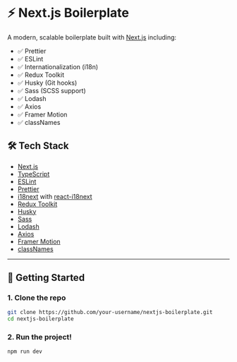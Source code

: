 # ⚡ Next.js Boilerplate

A modern, scalable boilerplate built with [Next.js](https://nextjs.org/) including:

- ✅ Prettier
- ✅ ESLint
- ✅ Internationalization (i18n)
- ✅ Redux Toolkit
- ✅ Husky (Git hooks)
- ✅ Sass (SCSS support)
- ✅ Lodash
- ✅ Axios
- ✅ Framer Motion
- ✅ classNames

## 🛠️ Tech Stack

- [Next.js](https://nextjs.org/)
- [TypeScript](https://www.typescriptlang.org/)
- [ESLint](https://eslint.org/)
- [Prettier](https://prettier.io/)
- [i18next](https://www.i18next.com/) with [react-i18next](https://react.i18next.com/)
- [Redux Toolkit](https://redux-toolkit.js.org/)
- [Husky](https://typicode.github.io/husky/#/)
- [Sass](https://sass-lang.com/)
- [Lodash](https://lodash.com/)
- [Axios](https://axios-http.com/)
- [Framer Motion](https://www.framer.com/motion/)
- [classNames](https://github.com/JedWatson/classnames)

---

## 🚀 Getting Started

### 1. Clone the repo

```bash
git clone https://github.com/your-username/nextjs-boilerplate.git
cd nextjs-boilerplate
```

### 2. Run the project!

```bash
npm run dev
```